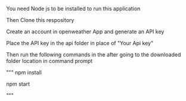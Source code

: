 You need Node js to be installed to run this application

Then Clone this respository

Create an account in openweather App and generate an API key

Place the API key in the api folder in place of "Your Api key"

Then run the following commands in the after going to the downloaded folder location in command prompt

"""
npm install

npm start

"""
